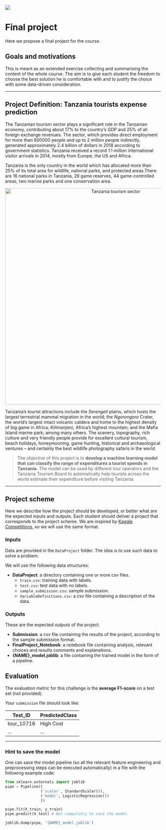 ![](https://www.google.com/url?sa=i&url=https%3A%2F%2Fwww.goafrique.it%2Fviaggi%2Fil-meglio-della-tanzania%2F&psig=AOvVaw3X2rrcHRT1JGHTZqJtJgan&ust=1674074753619000&source=images&cd=vfe&ved=0CA0QjRxqFwoTCKjltOq8z_wCFQAAAAAdAAAAABAE)

# Final project

Here we propose a final project for the course.

## Goals and motivations

This is meant as an extended exercise collecting and summarising the content of the whole course.
The aim is to give each student the freedom to choose the best solution he is comfortable with and to justify the choice with some data-driven consideration.

---

## Project Definition: Tanzania tourists expense prediction

The Tanzanian tourism sector plays a significant role in the Tanzanian economy, contributing about $17\%$ to the country’s GDP and $25\%$ of all foreign exchange revenues. The sector, which provides direct employment for more than $600000$ people and up to $2$ million people indirectly, generated approximately $2.4$ billion of dollars in $2018$ according to government statistics. Tanzania received a record $1.1$ million international visitor arrivals in $2014$, mostly from Europe, the US and Africa.

Tanzania is the only country in the world which has allocated more than $25\%$ of its total area for wildlife, national parks, and protected areas.There are 16 national parks in Tanzania, 28 game reserves, 44 game-controlled areas, two marine parks and one conservation area.

<p align="center">
  <img src="https://www.planetware.com/photos-large/TZA/tanzania-mount-kilimanjaro.jpg" width="700" alt="Tanzania tourism sector">
</p>

Tanzania’s tourist attractions include the _Serengeti_ plains, which hosts the largest terrestrial mammal migration in the world; the _Ngorongoro_ Crater, the world’s largest intact volcanic caldera and home to the highest density of big game in Africa; _Kilimanjaro_, Africa’s highest mountain; and the Mafia Island marine park; among many others. The scenery, topography, rich culture and very friendly people provide for excellent cultural tourism, beach holidays, honeymooning, game hunting, historical and archaeological ventures – and certainly the best wildlife photography safaris in the world.

> The objective of this project is to **develop a machine learning model that can classify the range of expenditures a tourist spends in Tanzania**. The model can be used by different tour operators and the Tanzania Tourism Board to automatically help tourists across the world estimate their expenditure before visiting Tanzania.

---

## Project scheme

Here we describe how the project should be developed, or better what are the expected inputs and outputs.
Each student should deliver a project that corresponds to the project scheme.
We are inspired by [Kaggle Competitions](https://www.kaggle.com/competitions), so we will use the same format.

### Inputs

Data are provided in the `DataProject` folder.
The idea is to use such data to solve a problem.

We will use the following data structures:

- **DataProject**: a directory containing one or more csv files.
  - `train.csv`: training data with labels.
  - `test.csv`: test data with no labels.
  - `sample_submission.csv`: sample submission.
  - `VariableDefinitions.csv`: a csv file containing a description of the data.

### Outputs

These are the expected outputs of the project.

- **Submission**: a csv file containing the results of the project, according to the sample submission format.
- **FinalProject_Notebook**: a notebook file containing analysis, relevant choices and results comments and explanations.
- **{NAME}_model.joblib**: a file containing the trained model in the form of a pipeline.

## Evaluation

The evaluation metric for this challenge is the **average F1-score** on a test set (not provided).

Your `submission` file should look like:

| Test_ID     | PredictedClass |
| ----------- | -------------- |
| tour_10716  |   High Cost    |
|     ...     |       ...      |

---

### Hint to save the model

One can save the model pipeline (so all the relevant feature engineering and preprocessing steps can be executed automatically) in a file with the following example code:

```python
from sklearn.externals import joblib
pipe = Pipeline([
                ('scaler', StandardScaler()), 
                ('model', LogisticRegression())
                ])

pipe.fit(X_train, y_train)
pipe.predict(X_test) # Not compulsory to save the model.

joblib.dump(pipe, '{NAME}_model.joblib')
```
